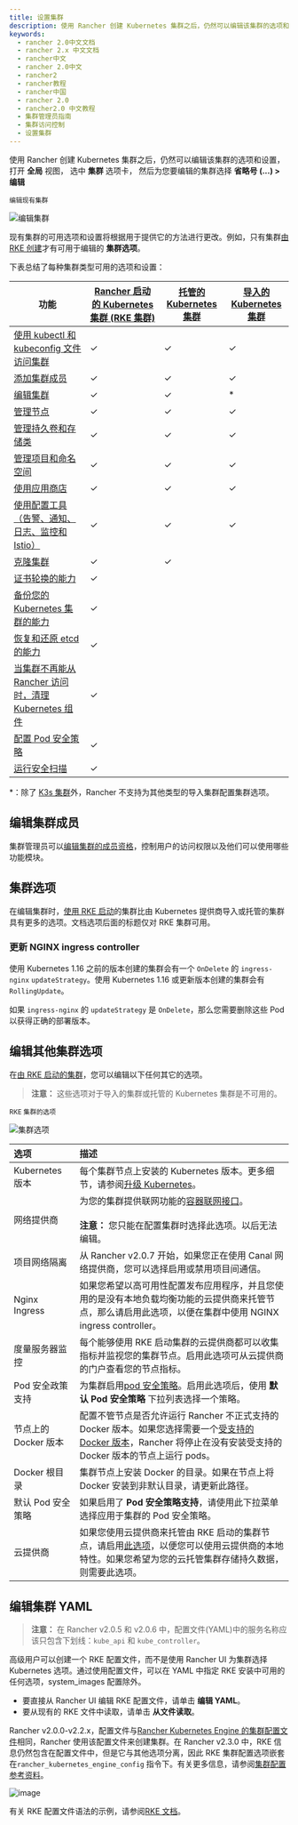 ```yaml
---
title: 设置集群
description: 使用 Rancher 创建 Kubernetes 集群之后，仍然可以编辑该集群的选项和设置。要编辑您的集群，请打开 **全局** 视图， 确保选中 **集群** 选项卡， 然后为您要编辑的集群选择 **省略号 (...) > 编辑**
keywords:
  - rancher 2.0中文文档
  - rancher 2.x 中文文档
  - rancher中文
  - rancher 2.0中文
  - rancher2
  - rancher教程
  - rancher中国
  - rancher 2.0
  - rancher2.0 中文教程
  - 集群管理员指南
  - 集群访问控制
  - 设置集群
---
```


使用 Rancher 创建 Kubernetes 集群之后，仍然可以编辑该集群的选项和设置，打开 **全局** 视图， 选中 **集群** 选项卡， 然后为您要编辑的集群选择 **省略号 (...) > 编辑**

<sup>编辑现有集群</sup>

![编辑集群](/img/rancher/edit-cluster.png)

现有集群的可用选项和设置将根据用于提供它的方法进行更改。例如，只有集群[由 RKE 创建](/docs/rancher2/cluster-provisioning/rke-clusters/_index)才有可用于编辑的 **集群选项**。

下表总结了每种集群类型可用的选项和设置：

| 功能                                                                                                              | [Rancher 启动的 Kubernetes 集群 (RKE 集群)](/docs/rancher2/cluster-provisioning/rke-clusters/_index) | [托管的 Kubernetes 集群](/docs/rancher2/cluster-provisioning/hosted-kubernetes-clusters/_index) | [导入的 Kubernetes 集群](/docs/rancher2/cluster-provisioning/imported-clusters/_index) |
| ----------------------------------------------------------------------------------------------------------------- | ---------------------------------------------------------------------------------------------------- | ----------------------------------------------------------------------------------------------- | -------------------------------------------------------------------------------------- |
| [使用 kubectl 和 kubeconfig 文件访问集群](/docs/rancher2/cluster-admin/cluster-access/kubectl/_index)             | ✓                                                                                                    | ✓                                                                                               | ✓                                                                                      |
| [添加集群成员](/docs/rancher2/cluster-admin/cluster-access/cluster-members/_index)                                | ✓                                                                                                    | ✓                                                                                               | ✓                                                                                      |
| [编辑集群](/docs/rancher2/cluster-admin/editing-clusters/_index)                                                  | ✓                                                                                                    | ✓                                                                                               | \*                                                                                     |
| [管理节点](/docs/rancher2/cluster-admin/nodes/_index)                                                             | ✓                                                                                                    | ✓                                                                                               | ✓                                                                                      |
| [管理持久卷和存储类](/docs/rancher2/cluster-admin/volumes-and-storage/_index)                                     | ✓                                                                                                    | ✓                                                                                               | ✓                                                                                      |
| [管理项目和命名空间](/docs/rancher2/cluster-admin/projects-and-namespaces/_index)                                 | ✓                                                                                                    | ✓                                                                                               | ✓                                                                                      |
| [使用应用商店](/docs/rancher2/helm-charts/legacy-catalogs/_index)                                                 | ✓                                                                                                    | ✓                                                                                               | ✓                                                                                      |
| [使用配置工具（告警、通知、日志、监控和 Istio）](#使用配置工具)                                                   | ✓                                                                                                    | ✓                                                                                               | ✓                                                                                      |
| [克隆集群](/docs/rancher2/cluster-admin/cloning-clusters/_index)                                                  | ✓                                                                                                    | ✓                                                                                               |                                                                                        |
| [证书轮换的能力](/docs/rancher2/cluster-admin/certificate-rotation/_index)                                        | ✓                                                                                                    |                                                                                                 |                                                                                        |
| [备份您的 Kubernetes 集群的能力](/docs/rancher2/cluster-admin/backing-up-etcd/_index)                             | ✓                                                                                                    |                                                                                                 |                                                                                        |
| [恢复和还原 etcd 的能力](/docs/rancher2/cluster-admin/restoring-etcd/_index)                                      | ✓                                                                                                    |                                                                                                 |                                                                                        |
| [当集群不再能从 Rancher 访问时，清理 Kubernetes 组件](/docs/rancher2/cluster-admin/cleaning-cluster-nodes/_index) | ✓                                                                                                    |                                                                                                 |                                                                                        |
| [配置 Pod 安全策略](/docs/rancher2/cluster-admin/pod-security-policy/_index)                                      | ✓                                                                                                    |                                                                                                 |                                                                                        |
| [运行安全扫描](/docs/rancher2/security/security-scan/_index)                                                      | ✓                                                                                                    |                                                                                                 |                                                                                        |

\*：除了 [K3s 集群](/docs/rancher2/cluster-provisioning/imported-clusters/_index#导入的-K3s-集群的其他功能)外，Rancher 不支持为其他类型的导入集群配置集群选项。

## 编辑集群成员

集群管理员可以[编辑集群的成员资格](/docs/rancher2/cluster-admin/cluster-access/cluster-members/_index)，控制用户的访问权限以及他们可以使用哪些功能模块。

## 集群选项

在编辑集群时，[使用 RKE 启动](/docs/rancher2/cluster-provisioning/rke-clusters/_index)的集群比由 Kubernetes 提供商导入或托管的集群具有更多的选项。文档选项后面的标题仅对 RKE 集群可用。

### 更新 NGINX ingress controller

使用 Kubernetes 1.16 之前的版本创建的集群会有一个 `OnDelete` 的 `ingress-nginx` `updateStrategy`。使用 Kubernetes 1.16 或更新版本创建的集群会有 `RollingUpdate`。

如果 `ingress-nginx` 的 `updateStrategy` 是 `OnDelete`，那么您需要删除这些 Pod 以获得正确的部署版本。

## 编辑其他集群选项

在[由 RKE 启动的集群](/docs/rancher2/cluster-provisioning/rke-clusters/_index)，您可以编辑以下任何其它的选项。

> **注意：** 这些选项对于导入的集群或托管的 Kubernetes 集群是不可用的。

<sup>RKE 集群的选项</sup>

![集群选项](/img/rancher/cluster-options.png)

| 选项                 | 描述                                                                                                                                                                                                                                       |
| :------------------- | :----------------------------------------------------------------------------------------------------------------------------------------------------------------------------------------------------------------------------------------- |
| Kubernetes 版本      | 每个集群节点上安装的 Kubernetes 版本。更多细节，请参阅[升级 Kubernetes](/docs/rancher2/cluster-admin/upgrading-kubernetes/_index)。                                                                                                        |
| 网络提供商           | 为您的集群提供联网功能的[容器联网接口](/docs/rancher2/faq/networking/_index)。<br/><br/>**注意：** 您只能在配置集群时选择此选项。以后无法编辑。                                                                                            |
| 项目网络隔离         | 从 Rancher v2.0.7 开始，如果您正在使用 Canal 网络提供商，您可以选择启用或禁用项目间通信。                                                                                                                                                  |
| Nginx Ingress        | 如果您希望以高可用性配置发布应用程序，并且您使用的是没有本地负载均衡功能的云提供商来托管节点，那么请启用此选项，以便在集群中使用 NGINX ingress controller。                                                                                |
| 度量服务器监控       | 每个能够使用 RKE 启动集群的云提供商都可以收集指标并监视您的集群节点。启用此选项可从云提供商的门户查看您的节点指标。                                                                                                                        |
| Pod 安全政策支持     | 为集群启用[pod 安全策略](/docs/rancher2/admin-settings/pod-security-policies/_index)。启用此选项后，使用 **默认 Pod 安全策略** 下拉列表选择一个策略。                                                                                      |
| 节点上的 Docker 版本 | 配置不管节点是否允许运行 Rancher 不正式支持的 Docker 版本。如果您选择需要一个[受支持的 Docker 版本](/docs/rancher2/installation_new/options/rke-add-on/layer-7-lb/_index)，Rancher 将停止在没有安装受支持的 Docker 版本的节点上运行 pods。 |
| Docker 根目录        | 集群节点上安装 Docker 的目录。如果在节点上将 Docker 安装到非默认目录，请更新此路径。                                                                                                                                                       |
| 默认 Pod 安全策略    | 如果启用了 **Pod 安全策略支持**，请使用此下拉菜单选择应用于集群的 Pod 安全策略。                                                                                                                                                           |
| 云提供商             | 如果您使用云提供商来托管由 RKE 启动的集群节点，请启用[此选项](/docs/rancher2/cluster-provisioning/rke-clusters/cloud-providers/_index)，以便您可以使用云提供商的本地特性。如果您希望为您的云托管集群存储持久数据，则需要此选项。           |

## 编辑集群 YAML

> **注意：** 在 Rancher v2.0.5 和 v2.0.6 中，配置文件(YAML)中的服务名称应该只包含下划线：`kube_api` 和 `kube_controller`。

高级用户可以创建一个 RKE 配置文件，而不是使用 Rancher UI 为集群选择 Kubernetes 选项。通过使用配置文件，可以在 YAML 中指定 RKE 安装中可用的任何选项，system_images 配置除外。

- 要直接从 Rancher UI 编辑 RKE 配置文件，请单击 **编辑 YAML**。
- 要从现有的 RKE 文件中读取，请单击 **从文件读取**。

Rancher v2.0.0-v2.2.x，配置文件与[Rancher Kubernetes Engine 的集群配置文件](/docs/rke/config-options/_index)相同，Rancher 使用该配置文件来创建集群。在 Rancher v2.3.0 中，RKE 信息仍然包含在配置文件中，但是它与其他选项分离，因此 RKE 集群配置选项嵌套在`rancher_kubernetes_engine_config` 指令下。有关更多信息，请参阅[集群配置参考资料](/docs/rancher2/cluster-provisioning/rke-clusters/options/_index)。

![image](/img/rancher/cluster-options-yaml.png)

有关 RKE 配置文件语法的示例，请参阅[RKE 文档](/docs/rke/example-yamls/_index)。
